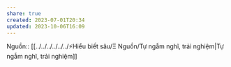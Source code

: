 ```yaml
---
share: true
created: 2023-07-01T20:34
updated: 2023-10-06T16:09
---
```

Nguồn:: [[../../../../../../⚡Hiểu biết sâu/Ξ Nguồn/Tự ngẫm nghĩ, trải nghiệm|Tự ngẫm nghĩ, trải nghiệm]]
